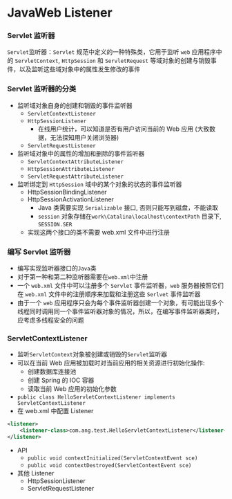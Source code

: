 # JavaWeb Listener


### Servlet 监听器

`Servlet`监听器：`Servlet` 规范中定义的一种特殊类，它用于监听 `web` 应用程序中的 `ServletContext`, `HttpSession` 和 `ServletRequest` 等域对象的创建与销毁事件，以及监听这些域对象中的属性发生修改的事件

### Servlet 监听器的分类

- 监听域对象自身的创建和销毁的事件监听器
  - `ServletContextListener`
  - `HttpSessionListener`
    - 在线用户统计，可以知道是否有用户访问当前的 Web 应用 (大致数据，无法探知用户关闭浏览器)
  - `ServletRequestListener`
- 监听域对象中的属性的增加和删除的事件监听器
  - `ServletContextAttributeListener`
  - `HttpSessionAttributeListener`
  - `ServletRequestAttributeListener`
- 监听绑定到 `HttpSession` 域中的某个对象的状态的事件监听器
  - HttpSessionBindingListener
  - HttpSessionActivationListener
    - Java 类需要实现 `Serializable` 接口, 否则只能写到磁盘，不能读取
    - `session` 对象存储在`work\Catalina\localhost\contextPath` 目录下, `SESSION.SER`
  - 实现这两个接口的类不需要 web.xml 文件中进行注册

### 编写 Servlet 监听器

- 编写实现监听器接口的`Java`类
- 对于第一种和第二种监听器需要在`web.xml`中注册
- 一个 `web.xml` 文件中可以注册多个 `Servlet` 事件监听器，`web` 服务器按照它们在 `web.xml` 文件中的注册顺序来加载和注册这些 `Serlvet` 事件监听器
- 由于一个 `web` 应用程序只会为每个事件监听器创建一个对象，有可能出现多个线程同时调用同一个事件监听器对象的情况，所以，在编写事件监听器类时，应考虑多线程安全的问题

### ServletContextListener

- 监听`ServletContext`对象被创建或销毁的`Servlet`监听器
- 可以在当前 Web 应用被加载时对当前应用的相关资源进行初始化操作:
  - 创建数据库连接池
  - 创建 Spring 的 IOC 容器
  - 读取当前 Web 应用的初始化参数
- `public class HelloServletContextListener implements ServletContextListener`
- 在 web.xml 中配置 Listener

```xml
<listener>
    <listener-class>com.ang.test.HelloServletContextListener</listener-class>
</listener>
```

- API
  - `public void contextInitialized(ServletContextEvent sce)`
  - `public void contextDestroyed(ServletContextEvent sce)`
- 其他 Listener
  - HttpSessionListener
  - ServletRequestListener

